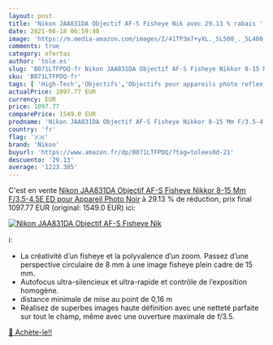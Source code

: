 ```yaml
---
layout: post
title: 'Nikon JAA831DA Objectif AF-S Fisheye Nik avec 29.13 % rabais '
date: 2021-06-18 06:59:40
image: 'https://m.media-amazon.com/images/I/41TP3m7+yXL._SL500_._SL400_.jpg'
comments: true
category: ofertas
author: 'tole.es'
slug: 'B071LTFPDQ-fr Nikon JAA831DA Objectif AF-S Fisheye Nikkor 8-15 Mm...'
sku: 'B071LTFPDQ-fr'
tags: [ 'High-Tech','Objectifs','Objectifs pour appareils photo reflex et hybrides','Objectifs pour reflex','Photo et caméscopes','nikon', ]
actualPrice: 1097.77 EUR
currency: EUR
price: 1097.77
comparePrice: 1549.0 EUR
prodname: 'Nikon JAA831DA Objectif AF-S Fisheye Nikkor 8-15 Mm F/3.5-4.5E ED pour Appareil Photo Noir'
country: 'fr'
flag: '🇫🇷'
brand: 'Nikon'
buyurl: 'https://www.amazon.fr/dp/B071LTFPDQ/?tag=tolees0d-21'
descuento: '29.13'
average: '1223.385'
---
```


C'est en vente [Nikon JAA831DA Objectif AF-S Fisheye Nikkor 8-15 Mm F/3.5-4.5E ED pour Appareil Photo Noir](https://www.amazon.fr/dp/B071LTFPDQ/?tag=tolees0d-21)  à  29.13 % de réduction, prix final  1097.77 EUR (original: 1549.0 EUR) ici:

[![Nikon JAA831DA Objectif AF-S Fisheye Nik](https://m.media-amazon.com/images/I/41TP3m7+yXL._SL500_._SL400_.jpg)](https://www.amazon.fr/dp/B071LTFPDQ/?tag=tolees0d-21)

ℹ️:

- La créativité d’un fisheye et la polyvalence d’un zoom. Passez d’une perspective circulaire de 8 mm à une image fisheye plein cadre de 15 mm.
- Autofocus ultra-silencieux et ultra-rapide et contrôle de l’exposition homogène.
- distance minimale de mise au point de 0,16 m
- Réalisez de superbes images haute définition avec une netteté parfaite sur tout le champ, même avec une ouverture maximale de f/3.5.

[🛒 Achète-le!!](https://www.amazon.fr/dp/B071LTFPDQ/?tag=tolees0d-21)
